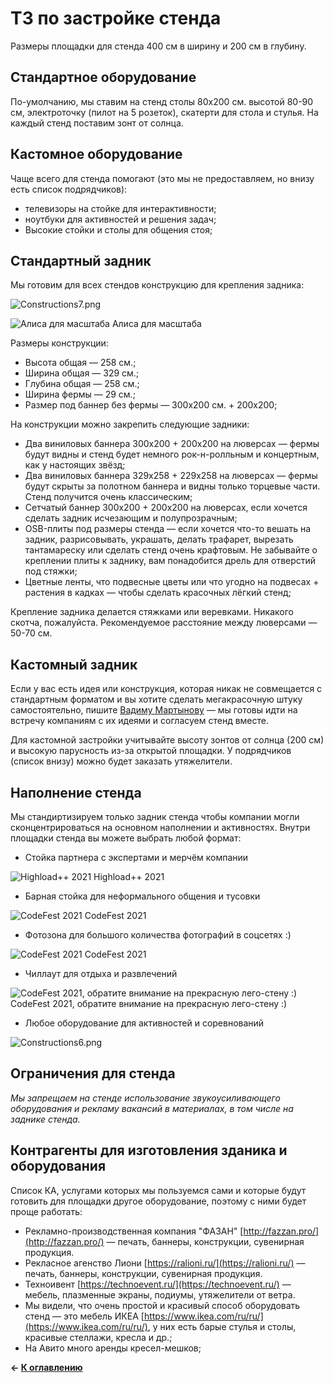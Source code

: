 # ТЗ по застройке стенда

Размеры площадки для стенда 400 см в ширину и 200 см в глубину.

## Стандартное оборудование

По-умолчанию, мы ставим на стенд столы 80х200 см. высотой 80-90 см, электроточку (пилот на 5 розеток), скатерти для стола и стулья. На каждый стенд поставим зонт от солнца.

## Кастомное оборудование

Чаще всего для стенда помогают (это мы не предоставляем, но внизу есть список подрядчиков):

- телевизоры на стойке для интерактивности;
- ноутбуки для активностей и решения задач;
- Высокие стойки и столы для общения стоя;

## Стандартный задник

Мы готовим для всех стендов конструкцию для крепления задника:

![Constructions7.png](Constructions7.png)

![Алиса для масштаба](Constructions1.png)
Алиса для масштаба

Размеры конструкции:

- Высота общая — 258 см.;
- Ширина общая — 329 см.;
- Глубина общая — 258 см.;
- Ширина фермы — 29 см.;
- Размер под баннер без фермы — 300х200 см. + 200х200;

На конструкции можно закрепить следующие задники:

- Два виниловых баннера 300х200 + 200х200 на люверсах — фермы будут видны и стенд будет немного рок-н-ролльным и концертным, как у настоящих звёзд;
- Два виниловых  баннера 329х258 + 229х258 на люверсах — фермы будут скрыты за полотном баннера и видны только торцевые части. Стенд получится очень классическим;
- Сетчатый баннер 300х200 + 200х200 на люверсах, если хочется сделать задник исчезающим и полупрозрачным;
- OSB-плиты под размеры стенда — если хочется что-то вешать на задник, разрисовывать, украшать, делать трафарет, вырезать тантамареску или сделать стенд очень крафтовым. Не забывайте о креплении плиты к заднику, вам понадобится дрель для отверстий под стяжки;
- Цветные ленты, что подвесные цветы или что угодно на подвесах + растения в кадках — чтобы сделать красочных лёгкий стенд;

Крепление задника делается стяжками или веревками. Никакого скотча, пожалуйста. Рекомендуемое расстояние между люверсами — 50-70 см.

## Кастомный задник

Если у вас есть идея или конструкция, которая никак не совмещается с стандартным форматом и вы хотите сделать мегакрасочную штуку самостоятельно, пишите [Вадиму Мартынову](https://t.me/Vadimyan) — мы готовы идти на встречу компаниям с их идеями и согласуем стенд вместе.

Для кастомной застройки учитывайте высоту зонтов от солнца (200 см) и высокую парусность из-за открытой площадки. У подрядчиков (список внизу) можно будет заказать утяжелители.

## Наполнение стенда

Мы стандиртизируем только задник стенда чтобы компании могли сконцентрироваться на основном наполнении и активностях. Внутри площадки стенда вы можете выбрать любой формат:

- Стойка партнера с экспертами и мерчём компании

![Highload++ 2021](Constructions2.png)
Highload++ 2021

- Барная стойка для неформального общения и тусовки

![CodeFest 2021](Constructions3.png)
CodeFest 2021

- Фотозона для большого количества фотографий в соцсетях :)

![CodeFest 2021](Constructions4.png)
CodeFest 2021

- Чиллаут для отдыха и развлечений

![CodeFest 2021, обратите внимание на прекрасную лего-стену :)](Constructions5.png)
CodeFest 2021, обратите внимание на прекрасную лего-стену :)

- Любое оборудование для активностей и соревнований

![Constructions6.png](Constructions6.png)

## Ограничения для стенда

*Мы запрещаем на стенде использование звукоусиливающего оборудования и рекламу вакансий в материалах, в том числе на заднике стенда.* 

## Контрагенты для изготовления зданика и оборудования

Список КА, услугами которых мы пользуемся сами и которые будут готовить для площадки другое оборудование, поэтому с ними будет проще работать:

- Рекламно-производственная компания "ФАЗАН" [http://fazzan.pro/](http://fazzan.pro/) — печать, баннеры, конструкции, сувенирная продукция.
- Рекласное агенство Лиони [https://ralioni.ru/](https://ralioni.ru/) — печать, баннеры, конструкции, сувенирная продукция.
- Техноивент [https://technoevent.ru/](https://technoevent.ru/) — мебель, плазменные экраны, подиумы, утяжелители от ветра.
- Мы видели, что очень простой и красивый способ оборудовать стенд — это мебель ИКЕА [https://www.ikea.com/ru/ru/](https://www.ikea.com/ru/ru/), у них есть барые стулья и столы, красивые стеллажи, кресла и др.;
- На Авито много аренды кресел-мешков;

**← [К оглавлению](../README.md)**